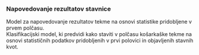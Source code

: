 ### Napovedovanje rezultatov stavnice

Model za napovedovanje rezultatov tekme na osnovi statistike pridobljene v prvem polčasu.  
Klasifikacijski model, ki predvidi kako staviti v polčasu košarkaške tekme na osnovi statističnih podatkov pridobljenih v prvi polovici in objavljenih stavnih kvot.